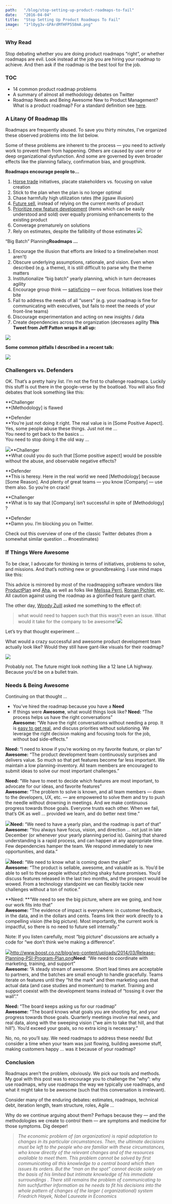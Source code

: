```yaml
---
path:	"/blog/stop-setting-up-product-roadmaps-to-fail"
date:	"2016-04-04"
title:	"Stop Setting Up Product Roadmaps To Fail"
image:	"1*lOyg3v-GPArdMfHFP558mA.png"
---
```


### Why Read

Stop debating whether you are doing product roadmaps “right”, or whether roadmaps are evil. Look instead at the job you are hiring your roadmap to achieve. And then ask if the roadmap is the best tool for the job.

### TOC

* 14 common product roadmap problems
* A summary of almost all methodology debates on Twitter
* Roadmap Needs and Being Awesome
New to Product Management? What is a product roadmap? For a standard definition see [here](http://www.aha.io/roadmapping/guide/product-roadmap).

### A Litany Of Roadmap Ills

Roadmaps are frequently abused. To save you thirty minutes, I’ve organized these observed problems into the list below.

Some of these problems are inherent to the process — you need to actively work to prevent them from happening. Others are caused by user error or deep organizational dysfunction. And some are governed by even broader effects like the planning fallacy, confirmation bias, and groupthink.

**Roadmaps encourage people to…**

1. [Horse trade](https://en.wikipedia.org/wiki/Horse_trading) initiatives, placate stakeholders vs. focusing on value creation
2. Stick to the plan when the plan is no longer optimal
3. Chase harmfully high utilization rates (the jigsaw illusion)
4. [Future sell](https://signalvnoise.com/posts/694-you-dont-need-a-product-road-map), instead of relying on the current merits of product
5. [Prioritize new feature development](https://blog.intercom.io/where-do-you-suck-where-does-it-matter/) (items which can be easily understood and sold) over equally promising enhancements to the existing product
6. Converage prematurely on solutions
7. Rely on estimates, despite the fallibility of those estimates
![](/images/1*lOyg3v-GPArdMfHFP558mA.png)

“Big Batch” Planning**Roadmaps …**

1. Encourage the illusion that efforts are linked to a timeline(when most aren’t)
2. Obscure underlying assumptions, rationale, and vision. Even when described (e.g. a theme), it is still difficult to parse why the theme matters
3. Institutionalize “big batch” yearly planning, which in turn decreases agility
4. Encourage group think — [satisficing](https://en.wikipedia.org/wiki/Satisficing) — over focus. Initiatives lose their bite
5. Fail to address the needs of all “users” (e.g. your roadmap is fine for communicating with executives, but fails to meet the needs of your front-line teams)
6. Discourage experimentation and acting on new insights / data
7. Create dependencies across the organization (decreases agility
**This Tweet from Jeff Patton wraps it all up:**

![](/images/0*_5HN1gHKLCGXKDr1.)

**Some common pitfalls I described in a recent talk:**

![](/images/1*fD83hoX1EY5rVzT5ERx4dw.png)

### Challengers vs. Defenders

OK. That’s a pretty hairy list. I’m not the first to challenge roadmaps. Luckily this stuff is out there in the google-verse by the boatload. You will also find debates that look something like this:

**Challenger  
**[Methodology] is flawed

**Defender  
**You’re just not doing it right. The real value is in [Some Positive Aspect]. Yes, some people abuse these things. Just not me …  
You need to get back to the basics …  
You need to stop doing it the old way …

![](/images/1*eXUqdtEc2SMBg2H5xxCg4Q.png)**Challenger  
**What could you do such that [Some positive aspect] would be possible without the abuse, and observable negative effects?

**Defender  
**This is heresy. Here in the real world we need [Methodology] because [Some Reason]. And plenty of great teams — you know [Company] — use them also. So you’re on crack!

**Challenger  
**What is to say that [Company] isn’t successful in spite of [Methodology] ?

**Defender  
**Damn you. I’m blocking you on Twitter.

Check out this overview of one of the classic Twitter debates (from a somewhat similar question … #noestimates)

### If Things Were Awesome

To be clear, I advocate for thinking in terms of initiatives, problems to solve, and missions. And that’s nothing new or groundbreaking. I use mind maps like this:

This advice is mirrored by most of the roadmapping software vendors like [ProductPlan](http://www.productplan.com/) and [Aha](http://www.aha.io/?utm_source=google&utm_medium=ppc&utm_campaign=brand_search&gclid=CJKj-bHg88sCFYMehgodOFoMzw), as well as folks like [Melissa Perri](https://medium.com/u/d5387b79efe8), [Roman Pichler](https://medium.com/u/9562e5263e32), etc. All caution against using the roadmap as a glorified feature gantt chart.

The other day, [Woody Zuill](https://twitter.com/WoodyZuill?ref_src=twsrc%5Egoogle%7Ctwcamp%5Eserp%7Ctwgr%5Eauthor) asked me something to the effect of:


> what would need to happen such that this wasn’t even an issue. What would it take for the company to be awesome?![](/images/0*hPu3Zi5A1i1Ngos-.)

Let’s try that thought experiment …

What would a crazy successful and awesome product development team actually look like? Would they still have gant-like visuals for their roadmap?

![](/images/0*MJyRcuIpGEG5pxgB.)

Probably not. The future might look nothing like a 12 lane LA highway. Because you’d be on a bullet train.

### Needs & Being Awesome

Continuing on that thought …

* You’ve hired the roadmap because you have a **Need**
* If things were **Awesome**, what would things look like?
**Need:** “The process helps us have the right conversations”  
**Awesome:** “We have the right conversations without needing a prop. It is [easy to get real](http://www.amazon.com/gp/product/B005UQYKVE/ref=dp-kindle-redirect?ie=UTF8&btkr=1), and discuss priorities without solutioning. We leverage the right decision making and focusing tools for the job, without bad side-effects.”

**Need:** “I need to know if you’re working on my favorite feature, or plan to”  
**Awesome:** “The product development team continuously surprises and delivers value. So much so that pet features become far less important. We maintain a low planning-inventory. All team members are encouraged to submit ideas to solve our most important challenges.”

**Need:** “We have to meet to decide which features are most important, to advocate for our ideas, and favorite features”  
**Awesome:** “The problem to solve is known, and all team members — down to the developers, UX, etc. — are empowered to solve them and try to push the needle without drowning in meetings. And we make continuous progress towards those goals. Everyone trusts each other. When we fail, that’s OK as well … provided we learn, and do better next time.”

![](/images/1*PgeB1tI_4pjT0T23wFF-Hw.png)**Need:** “We need to have a yearly plan, and the roadmap is part of that”  
**Awesome:** “You always have focus, vision, and direction … not just in late December (or whenever your yearly planning period is). Gaining that shared understanding is a rapid process, and can happen at any appropriate time. Few dependencies hamper the team. We respond immediately to new opportunities, and data.”

![](/images/1*f0IF-fzFXv4G8r_iz9lGsw.png)**Need:** “We need to know what is coming down the pike!”  
**Awesome:** “The product is sellable, awesome, and valuable as is. You’d be able to sell to those people without pitching shaky future promises. You’d discuss features released in the last two months, and the prospect would be wowed. From a technology standpoint we can flexibly tackle new challenges without a ton of notice.”

**Need: **“We need to see the big picture, where are we going, and how our work fits into that”  
**Awesome:** “The evidence of impact is everywhere: in customer feedback, in the data, and in the dollars and cents. Teams link their work directly to a compelling vision (the big picture). Most importantly, the current work is impactful, so there is no need to future sell internally.”

Note: If you listen carefully, most “big picture” discussions are actually a code for “we don’t think we’re making a difference”.

![](/images/0*2votZLbfcMxlPYKP.)<http://www.boost.co.nz/blog/wp-content/uploads/2014/03/Release-Planning-PSI-Program-Plan.png>**Need**: “We need to coordinate with marketing, training, and support”  
**Awesome:** “A steady stream of awesome. Short lead times are acceptable to partners, and the batches are small enough to handle gracefully. Teams iterate on features until they “hit the mark” and then marketing uses that actual data (and case studies and momentum) to market. Training and support coexist with the development teams instead of “tossing it over the wall”.”

**Need:** “The board keeps asking us for our roadmap”  
**Awesome:** “The board knows what goals you are shooting for, and your progress towards those goals. Quarterly meetings involve real news, and real data, along with the sweeping vision (“we aim to take that hill, and that hill”). You’d exceed your goals, so no extra icing is necessary.”

No, no, no you’ll say. We need roadmaps to address these needs! But consider a time when your team was just flowing, building awesome stuff, making customers happy … was it because of your roadmap?

### Conclusion

Roadmaps aren’t the problem, obviously. We pick our tools and methods. My goal with this post was to encourage you to challenge the “why”: why use roadmaps, why use roadmaps the way we typically use roadmaps, and what it might take to be awesome (such that this conversation is irrelevant).

Consider many of the enduring debates: estimates, roadmaps, technical debt, iteration length, team structure, roles, Agile …

Why do we continue arguing about them? Perhaps because they — and the methodologies we create to control them — are symptoms and medicine for those symptoms. Dig deeper!


> *The economic problem of (an organization) is rapid adaptation to changes in its particular circumstances. Then, the ultimate decisions must be left to the people who are familiar with these circumstances, who know directly of the relevant changes and of the resources available to meet them. This problem cannot be solved by first communicating all this knowledge to a central board which then issues its orders. But the “man on the spot” cannot decide solely on the basis of his limited but intimate knowledge of his immediate surroundings . There still remains the problem of communicating to him suchfurther information as he needs to fit his decisions into the whole pattern of changes of the larger ( organizational) system  
> Friedrich Hayek, Nobel Laureate in Economics*